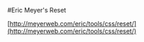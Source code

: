 #Eric Meyer's Reset

[http://meyerweb.com/eric/tools/css/reset/](http://meyerweb.com/eric/tools/css/reset/)